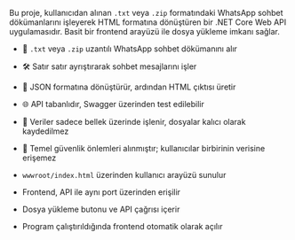 Bu proje, kullanıcıdan alınan `.txt` veya `.zip` formatındaki WhatsApp sohbet dökümanlarını işleyerek HTML formatına dönüştüren bir .NET Core Web API uygulamasıdır. Basit bir frontend arayüzü ile dosya yükleme imkanı sağlar.

- 📄 `.txt` veya `.zip` uzantılı WhatsApp sohbet dökümanını alır
- 🛠️ Satır satır ayrıştırarak sohbet mesajlarını işler
- 💬 JSON formatına dönüştürür, ardından HTML çıktısı üretir
- 🌐 API tabanlıdır, Swagger üzerinden test edilebilir
- 🧪 Veriler sadece bellek üzerinde işlenir, dosyalar kalıcı olarak kaydedilmez
- 🔐 Temel güvenlik önlemleri alınmıştır; kullanıcılar birbirinin verisine erişemez

- `wwwroot/index.html` üzerinden kullanıcı arayüzü sunulur
- Frontend, API ile aynı port üzerinden erişilir
- Dosya yükleme butonu ve API çağrısı içerir
- Program çalıştırıldığında frontend otomatik olarak açılır
